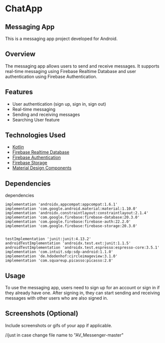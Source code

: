 # ChatApp

## Messaging App

This is a messaging app project developed for Android.

## Overview

The messaging app allows users to send and receive messages. It supports real-time messaging using Firebase Realtime Database and user authentication using Firebase Authentication. 

## Features

- User authentication (sign up, sign in, sign out)
- Real-time messaging
- Sending and receiving messages
- Searching User feature

## Technologies Used

- [Kotlin](https://kotlinlang.org/)
- [Firebase Realtime Database](https://firebase.google.com/docs/database)
- [Firebase Authentication](https://firebase.google.com/docs/auth)
- [Firebase Storage](https://firebase.google.com/docs/storage)
- [Material Design Components](https://m2.material.io/develop/android)

## Dependencies

dependencies 

    implementation 'androidx.appcompat:appcompat:1.6.1'
    implementation 'com.google.android.material:material:1.10.0'
    implementation 'androidx.constraintlayout:constraintlayout:2.1.4'
    implementation 'com.google.firebase:firebase-database:20.3.0'
    implementation 'com.google.firebase:firebase-auth:22.2.0'
    implementation 'com.google.firebase:firebase-storage:20.3.0'


    testImplementation 'junit:junit:4.13.2'
    androidTestImplementation 'androidx.test.ext:junit:1.1.5'
    androidTestImplementation 'androidx.test.espresso:espresso-core:3.5.1'
    implementation 'com.intuit.sdp:sdp-android:1.1.0'
    implementation 'de.hdodenhof:circleimageview:3.1.0'
    implementation 'com.squareup.picasso:picasso:2.8'



## Usage

To use the messaging app, users need to sign up for an account or sign in if they already have one. After signing in, they can start sending and receiving messages with other users who are also signed in.

## Screenshots (Optional)

Include screenshots or gifs of your app if applicable.



//just in case change file name to "AV_Messenger-master"



